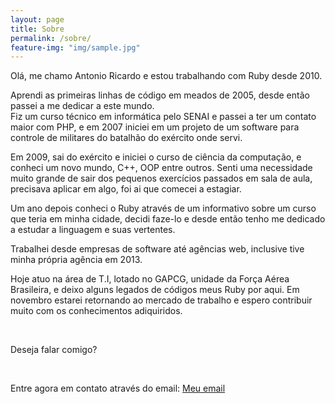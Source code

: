 ```yaml
---
layout: page
title: Sobre
permalink: /sobre/
feature-img: "img/sample.jpg"
---
```


<div id="main" role="main" class="container">
<p>Olá, me chamo Antonio Ricardo e estou trabalhando com Ruby desde 2010. </p>
<p>Aprendi as primeiras linhas de código em meados de 2005, desde então passei a me dedicar a este mundo.<br />
  Fiz um curso técnico em informática pelo SENAI e passei a ter um contato maior com PHP, e em 2007 iniciei em um projeto de um software para controle de militares do batalhão do exército onde servi. 
</p>
<p>Em 2009, sai do exército e iniciei o curso de ciência da computação, e conheci um novo mundo, C++, OOP entre outros. Senti uma necessidade muito grande de sair dos pequenos exercícios passados em sala de aula, precisava aplicar em algo, foi ai que comecei a estagiar.</p>
<p>Um ano depois conheci o Ruby através de um informativo sobre um curso que teria em minha cidade, decidi faze-lo e desde então tenho me dedicado a estudar a linguagem e suas vertentes.</p>
<p>Trabalhei desde empresas de software até agências web, inclusive tive minha própria agência em 2013.</p>
<p>Hoje atuo na área de T.I, lotado no GAPCG, unidade da Força Aérea Brasileira, e deixo alguns legados de códigos meus Ruby por aqui. Em novembro estarei retornando ao mercado de trabalho e espero contribuir muito com os conhecimentos adiquiridos.</p>
 <br />
 <p>Deseja falar comigo?</p><br />
 <p>Entre agora em contato através do email: <a href="mailto:antonioricardoarfs@gmail.com?Subject=Site" target="_top">Meu email</a></p>
 </div>
